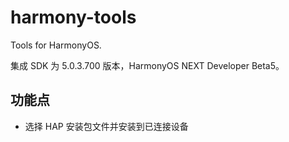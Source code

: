 # harmony-tools

Tools for HarmonyOS.

集成 SDK 为 5.0.3.700 版本，HarmonyOS NEXT Developer Beta5。

## 功能点

- 选择 HAP 安装包文件并安装到已连接设备
